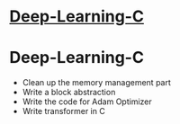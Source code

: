 # [Deep-Learning-C](https://github.com/Astle-sudo/Deep-Learning-C)

# Deep-Learning-C

- Clean up the memory management part
- Write a block abstraction
- Write the code for Adam Optimizer
- Write transformer in C
